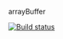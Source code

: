 arrayBuffer

[![Build status](https://ci.appveyor.com/api/projects/status/889sm3ms35m7hn0r?svg=true)](https://ci.appveyor.com/project/Volivanmail/dz-ajs-9-2-arraybuffer)